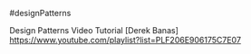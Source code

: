 #designPatterns

Design Patterns Video Tutorial [Derek Banas]  
https://www.youtube.com/playlist?list=PLF206E906175C7E07
